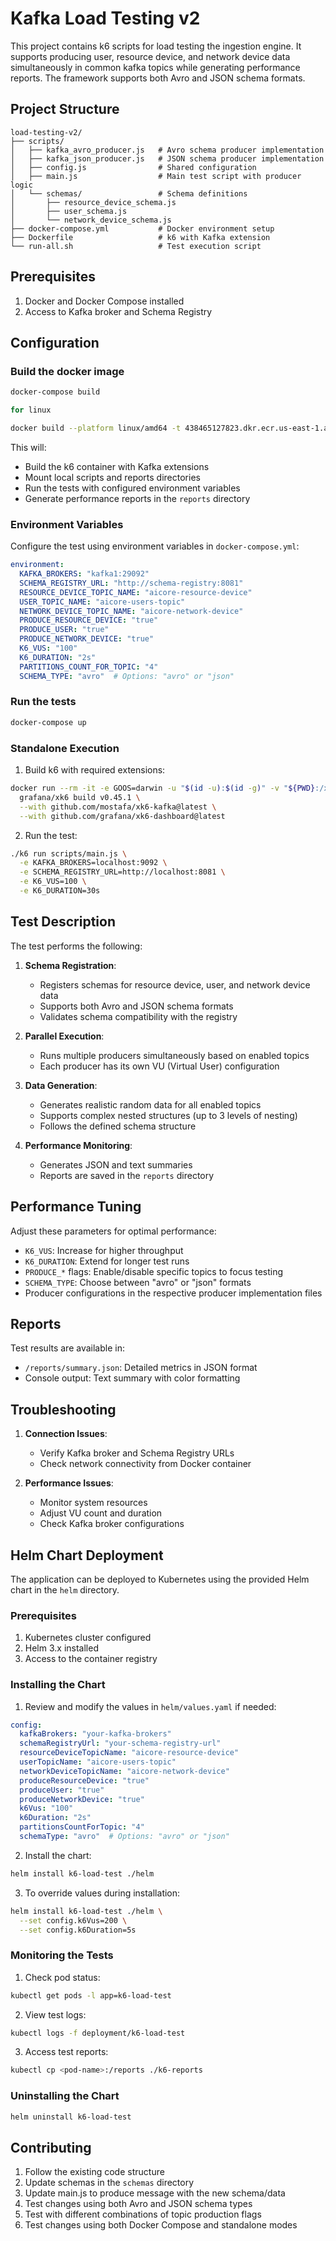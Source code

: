 # Kafka Load Testing v2

This project contains k6 scripts for load testing the ingestion engine. It supports producing user, resource device, and network device data simultaneously in common kafka topics while generating performance reports. The framework supports both Avro and JSON schema formats.

## Project Structure

```
load-testing-v2/
├── scripts/
│   ├── kafka_avro_producer.js   # Avro schema producer implementation
│   ├── kafka_json_producer.js   # JSON schema producer implementation
│   ├── config.js                # Shared configuration
│   ├── main.js                  # Main test script with producer logic
│   └── schemas/                 # Schema definitions
│       ├── resource_device_schema.js
│       ├── user_schema.js
│       └── network_device_schema.js
├── docker-compose.yml           # Docker environment setup
├── Dockerfile                   # k6 with Kafka extension
└── run-all.sh                   # Test execution script
```

## Prerequisites

1. Docker and Docker Compose installed
2. Access to Kafka broker and Schema Registry

## Configuration

### Build the docker image

```bash
docker-compose build

for linux

docker build --platform linux/amd64 -t 438465127823.dkr.ecr.us-east-1.amazonaws.com/aicore-ingestion-engine/k6-load-testing:v7 .
```

This will:

- Build the k6 container with Kafka extensions
- Mount local scripts and reports directories
- Run the tests with configured environment variables
- Generate performance reports in the `reports` directory

### Environment Variables

Configure the test using environment variables in `docker-compose.yml`:

```yaml
environment:
  KAFKA_BROKERS: "kafka1:29092"
  SCHEMA_REGISTRY_URL: "http://schema-registry:8081"
  RESOURCE_DEVICE_TOPIC_NAME: "aicore-resource-device"
  USER_TOPIC_NAME: "aicore-users-topic"
  NETWORK_DEVICE_TOPIC_NAME: "aicore-network-device"
  PRODUCE_RESOURCE_DEVICE: "true"
  PRODUCE_USER: "true"
  PRODUCE_NETWORK_DEVICE: "true"
  K6_VUS: "100"
  K6_DURATION: "2s"
  PARTITIONS_COUNT_FOR_TOPIC: "4"
  SCHEMA_TYPE: "avro"  # Options: "avro" or "json"
```

### Run the tests

```bash
docker-compose up
```

### Standalone Execution

1. Build k6 with required extensions:

```bash
docker run --rm -it -e GOOS=darwin -u "$(id -u):$(id -g)" -v "${PWD}:/xk6" \
  grafana/xk6 build v0.45.1 \
  --with github.com/mostafa/xk6-kafka@latest \
  --with github.com/grafana/xk6-dashboard@latest
```

2. Run the test:

```bash
./k6 run scripts/main.js \
  -e KAFKA_BROKERS=localhost:9092 \
  -e SCHEMA_REGISTRY_URL=http://localhost:8081 \
  -e K6_VUS=100 \
  -e K6_DURATION=30s
```

## Test Description

The test performs the following:

1. **Schema Registration**:
   - Registers schemas for resource device, user, and network device data
   - Supports both Avro and JSON schema formats
   - Validates schema compatibility with the registry

2. **Parallel Execution**:
   - Runs multiple producers simultaneously based on enabled topics
   - Each producer has its own VU (Virtual User) configuration

3. **Data Generation**:
   - Generates realistic random data for all enabled topics
   - Supports complex nested structures (up to 3 levels of nesting)
   - Follows the defined schema structure

4. **Performance Monitoring**:
   - Generates JSON and text summaries
   - Reports are saved in the `reports` directory

## Performance Tuning

Adjust these parameters for optimal performance:

- `K6_VUS`: Increase for higher throughput
- `K6_DURATION`: Extend for longer test runs
- `PRODUCE_*` flags: Enable/disable specific topics to focus testing
- `SCHEMA_TYPE`: Choose between "avro" or "json" formats
- Producer configurations in the respective producer implementation files

## Reports

Test results are available in:

- `/reports/summary.json`: Detailed metrics in JSON format
- Console output: Text summary with color formatting

## Troubleshooting

1. **Connection Issues**:
   - Verify Kafka broker and Schema Registry URLs
   - Check network connectivity from Docker container

2. **Performance Issues**:
   - Monitor system resources
   - Adjust VU count and duration
   - Check Kafka broker configurations

## Helm Chart Deployment

The application can be deployed to Kubernetes using the provided Helm chart in the `helm` directory.

### Prerequisites

1. Kubernetes cluster configured
2. Helm 3.x installed
3. Access to the container registry

### Installing the Chart

1. Review and modify the values in `helm/values.yaml` if needed:

```yaml
config:
  kafkaBrokers: "your-kafka-brokers"
  schemaRegistryUrl: "your-schema-registry-url"
  resourceDeviceTopicName: "aicore-resource-device"
  userTopicName: "aicore-users-topic"
  networkDeviceTopicName: "aicore-network-device"
  produceResourceDevice: "true"
  produceUser: "true"
  produceNetworkDevice: "true"
  k6Vus: "100"
  k6Duration: "2s"
  partitionsCountForTopic: "4"
  schemaType: "avro"  # Options: "avro" or "json"
```

2. Install the chart:

```bash
helm install k6-load-test ./helm
```

3. To override values during installation:

```bash
helm install k6-load-test ./helm \
  --set config.k6Vus=200 \
  --set config.k6Duration=5s
```

### Monitoring the Tests

1. Check pod status:

```bash
kubectl get pods -l app=k6-load-test
```

2. View test logs:

```bash
kubectl logs -f deployment/k6-load-test
```

3. Access test reports:

```bash
kubectl cp <pod-name>:/reports ./k6-reports
```

### Uninstalling the Chart

```bash
helm uninstall k6-load-test
```

## Contributing

1. Follow the existing code structure
2. Update schemas in the `schemas` directory
3. Update main.js to produce message with the new schema/data
4. Test changes using both Avro and JSON schema types
5. Test with different combinations of topic production flags
6. Test changes using both Docker Compose and standalone modes
